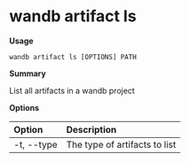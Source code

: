 # wandb artifact ls

**Usage**

`wandb artifact ls [OPTIONS] PATH`

**Summary**

List all artifacts in a wandb project

**Options**

| **Option** | **Description** |
| :--- | :--- |
| -t, --type | The type of artifacts to list |

